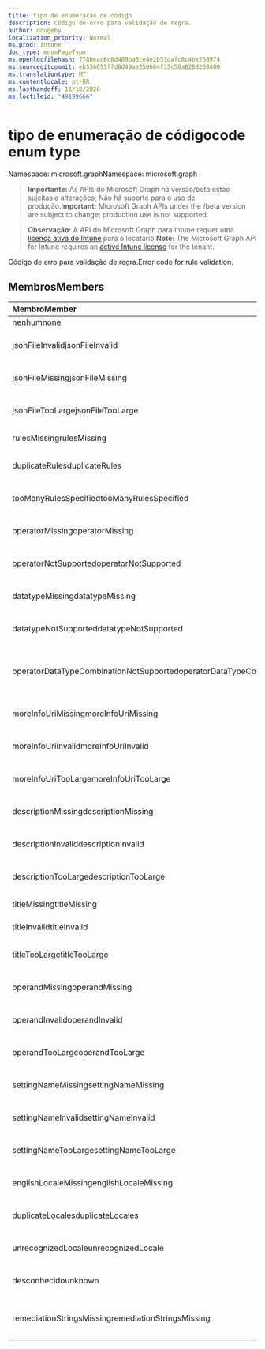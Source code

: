 ```yaml
---
title: tipo de enumeração de código
description: Código de erro para validação de regra.
author: dougeby
localization_priority: Normal
ms.prod: intune
doc_type: enumPageType
ms.openlocfilehash: 778beac6c0d489ba6ce4e2b51dafc8c4be768974
ms.sourcegitcommit: eb536655ffd8d49ae258664f35c50a8263238400
ms.translationtype: MT
ms.contentlocale: pt-BR
ms.lasthandoff: 11/18/2020
ms.locfileid: "49199666"
---
```

# <a name="code-enum-type"></a><span data-ttu-id="2731b-103">tipo de enumeração de código</span><span class="sxs-lookup"><span data-stu-id="2731b-103">code enum type</span></span>

<span data-ttu-id="2731b-104">Namespace: microsoft.graph</span><span class="sxs-lookup"><span data-stu-id="2731b-104">Namespace: microsoft.graph</span></span>

> <span data-ttu-id="2731b-105">**Importante:** As APIs do Microsoft Graph na versão/beta estão sujeitas a alterações; Não há suporte para o uso de produção.</span><span class="sxs-lookup"><span data-stu-id="2731b-105">**Important:** Microsoft Graph APIs under the /beta version are subject to change; production use is not supported.</span></span>

> <span data-ttu-id="2731b-106">**Observação:** A API do Microsoft Graph para Intune requer uma [licença ativa do Intune](https://go.microsoft.com/fwlink/?linkid=839381) para o locatário.</span><span class="sxs-lookup"><span data-stu-id="2731b-106">**Note:** The Microsoft Graph API for Intune requires an [active Intune license](https://go.microsoft.com/fwlink/?linkid=839381) for the tenant.</span></span>

<span data-ttu-id="2731b-107">Código de erro para validação de regra.</span><span class="sxs-lookup"><span data-stu-id="2731b-107">Error code for rule validation.</span></span>

## <a name="members"></a><span data-ttu-id="2731b-108">Membros</span><span class="sxs-lookup"><span data-stu-id="2731b-108">Members</span></span>
|<span data-ttu-id="2731b-109">Membro</span><span class="sxs-lookup"><span data-stu-id="2731b-109">Member</span></span>|<span data-ttu-id="2731b-110">Valor</span><span class="sxs-lookup"><span data-stu-id="2731b-110">Value</span></span>|<span data-ttu-id="2731b-111">Descrição</span><span class="sxs-lookup"><span data-stu-id="2731b-111">Description</span></span>|
|:---|:---|:---|
|<span data-ttu-id="2731b-112">nenhum</span><span class="sxs-lookup"><span data-stu-id="2731b-112">none</span></span>|<span data-ttu-id="2731b-113">,0</span><span class="sxs-lookup"><span data-stu-id="2731b-113">0</span></span>|<span data-ttu-id="2731b-114">Nenhum erro.</span><span class="sxs-lookup"><span data-stu-id="2731b-114">None error.</span></span>|
|<span data-ttu-id="2731b-115">jsonFileInvalid</span><span class="sxs-lookup"><span data-stu-id="2731b-115">jsonFileInvalid</span></span>|<span data-ttu-id="2731b-116">1</span><span class="sxs-lookup"><span data-stu-id="2731b-116">1</span></span>|<span data-ttu-id="2731b-117">Erro inválido no arquivo JSON.</span><span class="sxs-lookup"><span data-stu-id="2731b-117">Json file invalid error.</span></span>|
|<span data-ttu-id="2731b-118">jsonFileMissing</span><span class="sxs-lookup"><span data-stu-id="2731b-118">jsonFileMissing</span></span>|<span data-ttu-id="2731b-119">duas</span><span class="sxs-lookup"><span data-stu-id="2731b-119">2</span></span>|<span data-ttu-id="2731b-120">Erro de arquivo JSON ausente.</span><span class="sxs-lookup"><span data-stu-id="2731b-120">Json file missing error.</span></span>|
|<span data-ttu-id="2731b-121">jsonFileTooLarge</span><span class="sxs-lookup"><span data-stu-id="2731b-121">jsonFileTooLarge</span></span>|<span data-ttu-id="2731b-122">3D</span><span class="sxs-lookup"><span data-stu-id="2731b-122">3</span></span>|<span data-ttu-id="2731b-123">Erro de arquivo JSON muito grande.</span><span class="sxs-lookup"><span data-stu-id="2731b-123">Json file too large error.</span></span>|
|<span data-ttu-id="2731b-124">rulesMissing</span><span class="sxs-lookup"><span data-stu-id="2731b-124">rulesMissing</span></span>|<span data-ttu-id="2731b-125">4 </span><span class="sxs-lookup"><span data-stu-id="2731b-125">4</span></span>|<span data-ttu-id="2731b-126">Falta de regras no erro.</span><span class="sxs-lookup"><span data-stu-id="2731b-126">Rules missing error.</span></span>|
|<span data-ttu-id="2731b-127">duplicateRules</span><span class="sxs-lookup"><span data-stu-id="2731b-127">duplicateRules</span></span>|<span data-ttu-id="2731b-128">5 </span><span class="sxs-lookup"><span data-stu-id="2731b-128">5</span></span>|<span data-ttu-id="2731b-129">Erro de regras duplicadas.</span><span class="sxs-lookup"><span data-stu-id="2731b-129">Duplicate rules error.</span></span>|
|<span data-ttu-id="2731b-130">tooManyRulesSpecified</span><span class="sxs-lookup"><span data-stu-id="2731b-130">tooManyRulesSpecified</span></span>|<span data-ttu-id="2731b-131">6 </span><span class="sxs-lookup"><span data-stu-id="2731b-131">6</span></span>|<span data-ttu-id="2731b-132">Número excessivo de regras especificado.</span><span class="sxs-lookup"><span data-stu-id="2731b-132">Too many rules specified error.</span></span>|
|<span data-ttu-id="2731b-133">operatorMissing</span><span class="sxs-lookup"><span data-stu-id="2731b-133">operatorMissing</span></span>|<span data-ttu-id="2731b-134">7 </span><span class="sxs-lookup"><span data-stu-id="2731b-134">7</span></span>|<span data-ttu-id="2731b-135">Falta de erro no operador.</span><span class="sxs-lookup"><span data-stu-id="2731b-135">Operator missing error.</span></span>|
|<span data-ttu-id="2731b-136">operatorNotSupported</span><span class="sxs-lookup"><span data-stu-id="2731b-136">operatorNotSupported</span></span>|<span data-ttu-id="2731b-137">8 </span><span class="sxs-lookup"><span data-stu-id="2731b-137">8</span></span>|<span data-ttu-id="2731b-138">Não há suporte para o operador erro.</span><span class="sxs-lookup"><span data-stu-id="2731b-138">Operator not supported error.</span></span>|
|<span data-ttu-id="2731b-139">datatypeMissing</span><span class="sxs-lookup"><span data-stu-id="2731b-139">datatypeMissing</span></span>|<span data-ttu-id="2731b-140">9 </span><span class="sxs-lookup"><span data-stu-id="2731b-140">9</span></span>|<span data-ttu-id="2731b-141">Erro de tipo de dados ausente.</span><span class="sxs-lookup"><span data-stu-id="2731b-141">Data type missing error.</span></span>|
|<span data-ttu-id="2731b-142">datatypeNotSupported</span><span class="sxs-lookup"><span data-stu-id="2731b-142">datatypeNotSupported</span></span>|<span data-ttu-id="2731b-143">10 </span><span class="sxs-lookup"><span data-stu-id="2731b-143">10</span></span>|<span data-ttu-id="2731b-144">Erro de tipo de dados sem suporte.</span><span class="sxs-lookup"><span data-stu-id="2731b-144">Data type not supported error.</span></span>|
|<span data-ttu-id="2731b-145">operatorDataTypeCombinationNotSupported</span><span class="sxs-lookup"><span data-stu-id="2731b-145">operatorDataTypeCombinationNotSupported</span></span>|<span data-ttu-id="2731b-146">11 </span><span class="sxs-lookup"><span data-stu-id="2731b-146">11</span></span>|<span data-ttu-id="2731b-147">Erro de combinação de tipo de dados operador sem suporte.</span><span class="sxs-lookup"><span data-stu-id="2731b-147">Operator data type combination not supported error.</span></span>|
|<span data-ttu-id="2731b-148">moreInfoUriMissing</span><span class="sxs-lookup"><span data-stu-id="2731b-148">moreInfoUriMissing</span></span>|<span data-ttu-id="2731b-149">12 </span><span class="sxs-lookup"><span data-stu-id="2731b-149">12</span></span>|<span data-ttu-id="2731b-150">Mais informações urlmissing erro.</span><span class="sxs-lookup"><span data-stu-id="2731b-150">More info urlmissing error.</span></span>|
|<span data-ttu-id="2731b-151">moreInfoUriInvalid</span><span class="sxs-lookup"><span data-stu-id="2731b-151">moreInfoUriInvalid</span></span>|<span data-ttu-id="2731b-152">13 </span><span class="sxs-lookup"><span data-stu-id="2731b-152">13</span></span>|<span data-ttu-id="2731b-153">Mais informações de URL erro inválido.</span><span class="sxs-lookup"><span data-stu-id="2731b-153">More info url invalid error.</span></span>|
|<span data-ttu-id="2731b-154">moreInfoUriTooLarge</span><span class="sxs-lookup"><span data-stu-id="2731b-154">moreInfoUriTooLarge</span></span>|<span data-ttu-id="2731b-155">14 </span><span class="sxs-lookup"><span data-stu-id="2731b-155">14</span></span>|<span data-ttu-id="2731b-156">Saiba mais sobre o erro ltoo grande.</span><span class="sxs-lookup"><span data-stu-id="2731b-156">More info ur ltoo large error.</span></span>|
|<span data-ttu-id="2731b-157">descriptionMissing</span><span class="sxs-lookup"><span data-stu-id="2731b-157">descriptionMissing</span></span>|<span data-ttu-id="2731b-158">15 </span><span class="sxs-lookup"><span data-stu-id="2731b-158">15</span></span>|<span data-ttu-id="2731b-159">Falta o erro na descrição.</span><span class="sxs-lookup"><span data-stu-id="2731b-159">Description missing error.</span></span>|
|<span data-ttu-id="2731b-160">descriptionInvalid</span><span class="sxs-lookup"><span data-stu-id="2731b-160">descriptionInvalid</span></span>|<span data-ttu-id="2731b-161">16 </span><span class="sxs-lookup"><span data-stu-id="2731b-161">16</span></span>|<span data-ttu-id="2731b-162">Erro de descrição inválida.</span><span class="sxs-lookup"><span data-stu-id="2731b-162">Description invalid error.</span></span>|
|<span data-ttu-id="2731b-163">descriptionTooLarge</span><span class="sxs-lookup"><span data-stu-id="2731b-163">descriptionTooLarge</span></span>|<span data-ttu-id="2731b-164">17 </span><span class="sxs-lookup"><span data-stu-id="2731b-164">17</span></span>|<span data-ttu-id="2731b-165">Erro de descrição muito grande.</span><span class="sxs-lookup"><span data-stu-id="2731b-165">Description too large error.</span></span>|
|<span data-ttu-id="2731b-166">titleMissing</span><span class="sxs-lookup"><span data-stu-id="2731b-166">titleMissing</span></span>|<span data-ttu-id="2731b-167">18 </span><span class="sxs-lookup"><span data-stu-id="2731b-167">18</span></span>|<span data-ttu-id="2731b-168">Falta o título em erro.</span><span class="sxs-lookup"><span data-stu-id="2731b-168">Title missing error.</span></span>|
|<span data-ttu-id="2731b-169">titleInvalid</span><span class="sxs-lookup"><span data-stu-id="2731b-169">titleInvalid</span></span>|<span data-ttu-id="2731b-170">19</span><span class="sxs-lookup"><span data-stu-id="2731b-170">19</span></span>|<span data-ttu-id="2731b-171">Título inválido erro.</span><span class="sxs-lookup"><span data-stu-id="2731b-171">Title invalid error.</span></span>|
|<span data-ttu-id="2731b-172">titleTooLarge</span><span class="sxs-lookup"><span data-stu-id="2731b-172">titleTooLarge</span></span>|<span data-ttu-id="2731b-173">508</span><span class="sxs-lookup"><span data-stu-id="2731b-173">20</span></span>|<span data-ttu-id="2731b-174">Erro de título muito grande.</span><span class="sxs-lookup"><span data-stu-id="2731b-174">Title too large error.</span></span>|
|<span data-ttu-id="2731b-175">operandMissing</span><span class="sxs-lookup"><span data-stu-id="2731b-175">operandMissing</span></span>|<span data-ttu-id="2731b-176"> 21 </span><span class="sxs-lookup"><span data-stu-id="2731b-176">21</span></span>|<span data-ttu-id="2731b-177">Falta de erro no operando.</span><span class="sxs-lookup"><span data-stu-id="2731b-177">Operand missing error.</span></span>|
|<span data-ttu-id="2731b-178">operandInvalid</span><span class="sxs-lookup"><span data-stu-id="2731b-178">operandInvalid</span></span>|<span data-ttu-id="2731b-179">22</span><span class="sxs-lookup"><span data-stu-id="2731b-179">22</span></span>|<span data-ttu-id="2731b-180">Erro inválido do operando.</span><span class="sxs-lookup"><span data-stu-id="2731b-180">Operand invalid error.</span></span>|
|<span data-ttu-id="2731b-181">operandTooLarge</span><span class="sxs-lookup"><span data-stu-id="2731b-181">operandTooLarge</span></span>|<span data-ttu-id="2731b-182">23</span><span class="sxs-lookup"><span data-stu-id="2731b-182">23</span></span>|<span data-ttu-id="2731b-183">Erro de operando muito grande.</span><span class="sxs-lookup"><span data-stu-id="2731b-183">Operand too large error.</span></span>|
|<span data-ttu-id="2731b-184">settingNameMissing</span><span class="sxs-lookup"><span data-stu-id="2731b-184">settingNameMissing</span></span>|<span data-ttu-id="2731b-185">dia</span><span class="sxs-lookup"><span data-stu-id="2731b-185">24</span></span>|<span data-ttu-id="2731b-186">Erro de configuração ausente.</span><span class="sxs-lookup"><span data-stu-id="2731b-186">Setting name missing error.</span></span>|
|<span data-ttu-id="2731b-187">settingNameInvalid</span><span class="sxs-lookup"><span data-stu-id="2731b-187">settingNameInvalid</span></span>|<span data-ttu-id="2731b-188">25</span><span class="sxs-lookup"><span data-stu-id="2731b-188">25</span></span>|<span data-ttu-id="2731b-189">Nome de configuração erro inválido.</span><span class="sxs-lookup"><span data-stu-id="2731b-189">Setting name invalid error.</span></span>|
|<span data-ttu-id="2731b-190">settingNameTooLarge</span><span class="sxs-lookup"><span data-stu-id="2731b-190">settingNameTooLarge</span></span>|<span data-ttu-id="2731b-191">660</span><span class="sxs-lookup"><span data-stu-id="2731b-191">26</span></span>|<span data-ttu-id="2731b-192">Erro de configuração de nome muito grande.</span><span class="sxs-lookup"><span data-stu-id="2731b-192">Setting name too large error.</span></span>|
|<span data-ttu-id="2731b-193">englishLocaleMissing</span><span class="sxs-lookup"><span data-stu-id="2731b-193">englishLocaleMissing</span></span>|<span data-ttu-id="2731b-194">27</span><span class="sxs-lookup"><span data-stu-id="2731b-194">27</span></span>|<span data-ttu-id="2731b-195">Erro de localidade em inglês ausente.</span><span class="sxs-lookup"><span data-stu-id="2731b-195">English locale missing error.</span></span>|
|<span data-ttu-id="2731b-196">duplicateLocales</span><span class="sxs-lookup"><span data-stu-id="2731b-196">duplicateLocales</span></span>|<span data-ttu-id="2731b-197">28</span><span class="sxs-lookup"><span data-stu-id="2731b-197">28</span></span>|<span data-ttu-id="2731b-198">Erro de localidades duplicadas.</span><span class="sxs-lookup"><span data-stu-id="2731b-198">Duplicate locales error.</span></span>|
|<span data-ttu-id="2731b-199">unrecognizedLocale</span><span class="sxs-lookup"><span data-stu-id="2731b-199">unrecognizedLocale</span></span>|<span data-ttu-id="2731b-200">anos</span><span class="sxs-lookup"><span data-stu-id="2731b-200">29</span></span>|<span data-ttu-id="2731b-201">Erro de localidade não reconhecido.</span><span class="sxs-lookup"><span data-stu-id="2731b-201">Unrecognized locale error.</span></span>|
|<span data-ttu-id="2731b-202">desconhecido</span><span class="sxs-lookup"><span data-stu-id="2731b-202">unknown</span></span>|<span data-ttu-id="2731b-203">até</span><span class="sxs-lookup"><span data-stu-id="2731b-203">30</span></span>|<span data-ttu-id="2731b-204">Erro desconhecido.</span><span class="sxs-lookup"><span data-stu-id="2731b-204">Unknown error.</span></span>|
|<span data-ttu-id="2731b-205">remediationStringsMissing</span><span class="sxs-lookup"><span data-stu-id="2731b-205">remediationStringsMissing</span></span>|<span data-ttu-id="2731b-206">31</span><span class="sxs-lookup"><span data-stu-id="2731b-206">31</span></span>|<span data-ttu-id="2731b-207">Erros de cadeia de caracteres de correção ausente.</span><span class="sxs-lookup"><span data-stu-id="2731b-207">Remediation strings missing error.</span></span>|




